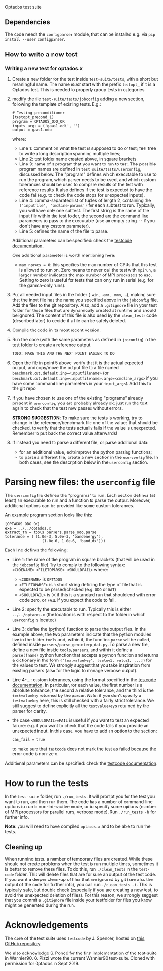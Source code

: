  Optados test suite

## Dependencies

The code needs the `configparser` module, that can be installed e.g. via
`pip install --user configparser`.

## How to write a new test

### Writing a new test for optados.x 

1. Create a new folder for the test inside `test-suite/tests`, 
   with a short but meaningful name. 
   The name *must* start with the prefix `testopt_` if it is a Optados
   test. This is needed to properly group tests in categories.

2. modify the file `test-suite/tests/jobconfig` adding a new section, 
   following the template of existing tests. E.g.:
   ```
   # Testing preconditioner
   [testopt_precond_1]
   program = OPTADOS_ODO_OK
   inputs_args = ('gaas1.odi', '')
   output = gaas1.odo
   ```
   where:
   - Line 1: comment on what the test is supposed to do or test; 
     feel free to write a long description spanning multiple lines;
   - Line 2: test folder name created above, in square brackets
   - Line 3: name of a program that you want to run to test.
      The possible program names are defined in `test-suite/tests/userconfig`, discussed
      below. The "program" defines which executable to use to run the program, 
      which parser needs to be used, and which custom tolerances should be used to
      compare results of the test with reference results. It also defines if the test
      is expected to have the code fail (e.g. to check the code stops for unexpected 
      inputs).
   - Line 4: comma-separated list of tuples of length 2, containing the
     `('inputfile', 'cmdline-params')` for each subtest to run. Typically, you 
     will have only one subtest. The first string is the name of the input file within
     the test folder, the second are the command line parameters to pass to the 
     executable (use an empty string `''` if you don't have any custom parameter).
   - Line 5: defines the name of the file to parse.
  
   Additional parameters can be specified: check the 
   [testcode documentation](http://testcode.readthedocs.io/).

   One additional parameter is worth mentioning here:
   
   - `max_nprocs = 0`: this specifies the max number of CPUs that this test
     is allowed to run on. Zero means to never call the test with `mpirun`, 
     a larger number indicates the max number of MPI processes to use. Setting to
     zero is useful for tests that can only run in serial (e.g. for the gamma-only
     runs).

3. Put all needed input files in the folder (`.win`, `.amn`, `.mmn`, ...), making sure
   that the input file has the name you specified above in the `jobconfig` file.
   Add the files to the git repository. 
   Also, add a `.gitignore` file in your test folder for those files that are dynamically 
   created at runtime and should be ignored. The content of this file is also used by
   the `clean_tests` code (described later) to decide if a file can be safely deleted.

4. Compile the code in its most recent version.
5. Run the code (with the same parameters as defined in `jobconfig`) 
   in the test folder to create a reference output.

   `TODO: MAKE THIS AND THE NEXT POINT EASIER TO DO`

6. Open the file in point 5 above, verify that it is the actual expected output,
   and copy/move the output file to a file named `benchmark.out.default.inp=<inputfilename>` 
   (or `benchmark.out.default.inp=<inputfilename>.args=<cmdline_args>` if you have
   some command line parameters in your `input_args`). Add this to the git repo.

7. If you have chosen to use one of the existing "programs" already present in `userconfig`,
   you are probably already ok: just run the test again to check that the test now passes
   without errors. 

   **STRONG SUGGESTION**: To make sure the tests is working, try to change in the 
   reference/benchmark file one of the values that should be checked, to verify that 
   the tests actually fails if the value is unexpected. Remember to put back the correct
   value afterwards!

8. If instead you need to parse a different file, or parse additional data:
   * for an additional value, edit/improve the python parsing functions;
   * to parse a different file, create a new section in the `userconfig` file.
   In both cases, see the description below in the `userconfig` section.


# Parsing new files: the `userconfig` file
The `userconfig` file defines the "programs" to run. Each section
defines (at least) an executable to run and a function to parse the output.
Moreover, additional options can be provided like some custom tolerances.

An example program section looks like this:
```
[OPTADOS_ODO_OK]
exe = ../../optados.x
extract_fn = tools parsers.parse_odo.parse
tolerance = ( (1.0e-3, 5.0e-3, 'bandenergy'),
	             (1.0e-6, 1.0e-6, 'bandidx')))
```
Each line defines the following:
* Line 1: the name of the program in square brackets (that will be used in the `jobconfig` file)
  Try to comply to the following syntax: `<CODENAME>_<FILETOPARSE>_<SHOULDFAIL>` where:
  * `<CODENAME>` is `OPTADOS` 
  * `<FILETOPARSE>` is a short string defining the type of file that is expected to be
    parsed/checked (e.g. `ODO` or `DAT`)
  * `<SHOULDFAIL>` is `OK` if this is a standard run that should end with error code zero,
    or `FAIL` if you expect the code to fail.
* Line 2: specify the executable to run. Typically this is either `../../optados.x` 
   (the location is with respect to the folder in which `userconfig` is
  located)
* Line 3: define the (python) function to parse the output files. In the example above, 
  the two parameters indicate that the python modules live in the folder `tools` and, 
  within it, the function `parse` will be called, defined inside
  `parsers/parse_geninterp_dat.py`. 
  To parse a new file, define a new file inside `tools/parsers`, and within it define
  a `parse(fname)` python function that accepts a python function and returns
  a dictionary in the form `{'testvaluekey': [value1, value2, ...]}` for the values
  to test. We strongly suggest that you take inspiration from existing parsers (also
  for the logic to manage verbose output).
* Line 4-...: custom tolerances, using the format specified in the
  [testcode documentation](http://testcode.readthedocs.io/). In particular, for each
  value, the first number is a absolute tolarance, the second a relative tolerance, and
  the third is the `testvaluekey` returned by the parser.
  *Note*: if you don't specify a `testvaluekey` here, this is still checked with a fairly 
  strict tolerance. We still suggest to define explicitly all the `testvaluekey`s returned
  by the parser for clarity.

* the case `<SHOULDFAIL>=FAIL` is useful if you want to test an expected failure: e.g. 
  if you want to check that the code fails if you provide an unexpected input.
  In this case, you have to add an option to the section:
  ```
  can_fail = true
  ```
  to make sure that `testcode` does not mark the test as failed because the error code is
  non-zero.

Additional parameters can be specified: check the 
[testcode documentation](http://testcode.readthedocs.io/).

# How to run the tests
In the `test-suite` folder, run `./run_tests`. It will prompt you for the test
you want to run, and then run them.
The code has a number of command-line options to run in non-interactive mode, or
to specify some options (number of MPI processors for parallel runs, verbose mode).
Run `./run_tests -h` for further info.

**Note**: you will need to have compiled `optados.x` and to be able
to run the tests.

## Cleaning up
When running tests, a number of temporary files are created. While these should not
create problems when the test is run multiple times, sometimes it is better to remove
these files.
To do this, run `./clean_tests` in the `test-code` folder. This will delete files
that are for sure an output of the test code. If you want a deeper clean-up 
of files that are ignored by git (see also the output of the code for further info), 
you can run `./clean_tests -i`. This is typically safe, but double check (especially if
you are creating a new test, to avoid the unexpected deletion of files).
For this reason, we strongly suggest that you commit a `.gitignore` file
inside your testfolder for files you know might be generated during the run.

# Acknowledgements
The core of the test suite uses `testcode` by J. Spencer, hosted
on [this GitHub repository](https://github.com/jsspencer/testcode).

We also acknowledge S. Poncé for the first implementation of the test-suite
in Wannier90. G. Pizzi wrote the current Wannier90 test-suite. Cloned with
permission for Optados in Sept 2019.
